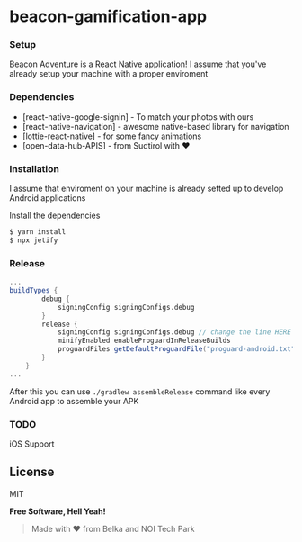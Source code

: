 # beacon-gamification-app

### Setup

Beacon Adventure is a React Native application! I assume that you've already setup your machine with a proper enviroment 

### Dependencies

* [react-native-google-signin] - To match your photos with ours
* [react-native-navigation] - awesome native-based library for navigation
* [lottie-react-native] - for some fancy animations
* [open-data-hub-APIS] - from Sudtirol with ❤️

### Installation

I assume that enviroment on your machine is already setted up to develop Android applications

Install the dependencies

```sh
$ yarn install
$ npx jetify
```

### Release

```gradle
...
buildTypes {
        debug {
            signingConfig signingConfigs.debug
        }
        release {
            signingConfig signingConfigs.debug // change the line HERE after you have configured the keytore
            minifyEnabled enableProguardInReleaseBuilds
            proguardFiles getDefaultProguardFile("proguard-android.txt"), "proguard-rules.pro"
        }
    }
...
```

After this you can use `./gradlew assembleRelease` command like every Android app to assemble your APK

### TODO

iOS Support

License
----

MIT

**Free Software, Hell Yeah!**

> Made with ❤️ from Belka and NOI Tech Park

